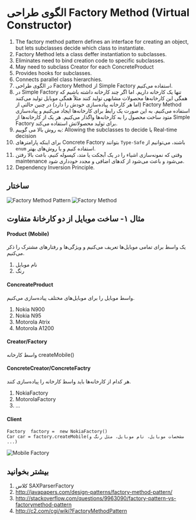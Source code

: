 # الگوی طراحی Factory Method (Virtual Constructor)
1. The factory method pattern defines an interface for creating an object, but lets subclasses decide which class to instantiate.
2. Factory Method lets a class deffer instantiation to subclasses.
3. Eliminates need to bind creation code to specific subclasses.
4. May need to subclass Creator for each ConcreteProduct
5. Provides hooks for subclasses.
6. Connects parallel class hierarchies.
7. در الگوی طراحی Factory Method از Simple Factory استفاده می‌کنیم.
8. در Simple Factory تنها یک کارخانه داریم. اما اگر چند کارخانه داشته باشیم که همگی این کارخانه‌ها محصولات مشابهی تولید کنند مثلاً همگی موبایل تولید می‌کنند (اما هر کارخانه پیاده‌سازی خودش را دارد) در چنین حالتی از Factory Method استفاده می‌کنیم. به این صورت یک رابط برای کارخانه‌ها ایجاد می‌کنیم و پیاده‌سازی متود ساخت محصول را به کارخانه‌ها واگذار می‌کنیم. هر یک از کارخانه‌ها از Simple Factory برای تولید محصولاتش استفاده می‌کند.
9. به روش بالا می گوییم: Allowing the subclasses to decide یا Real-time decision
10. برای اینکه پارامترهای Concrete Factory بتوانند `Type-Safe` باشند، می‌توانیم از `enum` استفاده کنیم و یا روش‌های بهتر.
11. وقتی که نمونه‌سازی اشیاء را در یک آبجکت یا متد، کپسوله کنیم، باعث بالا رفتن maintenance می‌شود و باعث می‌شود از کدهای اضافی و مجدد خودداری شود.
12. Dependency Inversion Principle.

## ساختار
![Factory Method Pattern](http://yuml.me/f1b5a95b)
![Factory Method](wiki/img/FactoryMethod.jpg)


## مثال ۱- ساخت موبایل از دو کارخانهٔ متفاوت

#### Product (Mobile)
یک واسط برای تمامی موبایل‌ها تعریف می‌کنیم و ویژگی‌ها و رفتارهای مشترک را ذکر می‌کنیم.

1. نام موبایل
2. رنگ

#### ConcreateProduct
واسط موبایل را برای موبایل‌های مختلف پیاده‌سازی می‌کنیم.

1. Nokia N900
2. Nokia N95
3. Motorola Atrix
4. Motorola A1200

#### Creator/Factory
واسط کارخانه
createMobile()

#### ConcreteCreator/ConcreteFactry
هر کدام از کارخانه‌ها باید واسط کارخانه را پیاده‌سازی کنند.

1. NokiaFactory
2. MotorolaFactory
3. ...

#### Client
```
Factory  factory =  new NokiaFactory()
Car car = factory.createMobile(مشخصات موبایل، نام موبایل، مثل رنگ و ...)
```
![Mobile Factory](http://yuml.me/679b958b)
## بیشتر بخوانید
1. کلاس SAXParserFactory
2. http://javapapers.com/design-patterns/factory-method-pattern/
3. http://stackoverflow.com/questions/9963090/factory-pattern-vs-factorymethod-pattern
4. http://c2.com/cgi/wiki?FactoryMethodPattern



